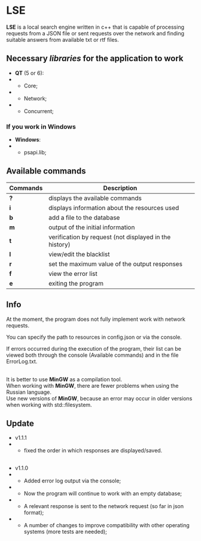 # LSE

**LSE** is a local search engine written in c++ that is capable of processing requests from a JSON file or sent requests over the network and finding suitable answers from available txt or rtf files.

## Necessary *libraries* for the application to work
- **QT** (5 or 6):
- - Core;
- - Network;
- - Concurrent;

### If you work in Windows
- **Windows**:
- - psapi.lib;

## Available commands
| **Commands** | **Description**                 |
|--------------|---------------------------------|
| **?** | displays the available commands|
| **i** | displays information about the resources used|
| **b** | add a file to the database|
| **m** | output of the initial information|
| **t** | verification by request (not displayed in the history)|
| **l** | view/edit the blacklist|
| **r** | set the maximum value of the output responses|
| **f** | view the error list|
| **e** | exiting the program|

## Info
At the moment, the program does not fully implement work with network requests.

You can specify the path to resources in config.json or via the console.

If errors occurred during the execution of the program, their list can be viewed both through the console (Available commands) and in the file ErrorLog.txt.

<br>It is better to use **MinGW** as a compilation tool.
<br>When working with **MinGW**, there are fewer problems when using the Russian language.
<br>Use new versions of **MinGW**, because an error may occur in older versions when working with std::filesystem.

## Update
- v1.1.1
- - fixed the order in which responses are displayed/saved.
##
- v1.1.0
- - Added error log output via the console;
- - Now the program will continue to work with an empty database;
- - A relevant response is sent to the network request (so far in json format);
- - A number of changes to improve compatibility with other operating systems (more tests are needed);